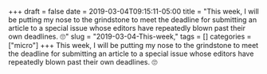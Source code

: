 +++draft = falsedate = 2019-03-04T09:15:11-05:00title = "This week, I will be putting my nose to the grindstone to meet the deadline for submitting an article to a special issue whose editors have repeatedly blown past their own deadlines. 🙄"slug = "2019-03-04-This-week,"tags = []categories = ["micro"]+++This week, I will be putting my nose to the grindstone to meet the deadline for submitting an article to a special issue whose editors have repeatedly blown past their own deadlines. 🙄